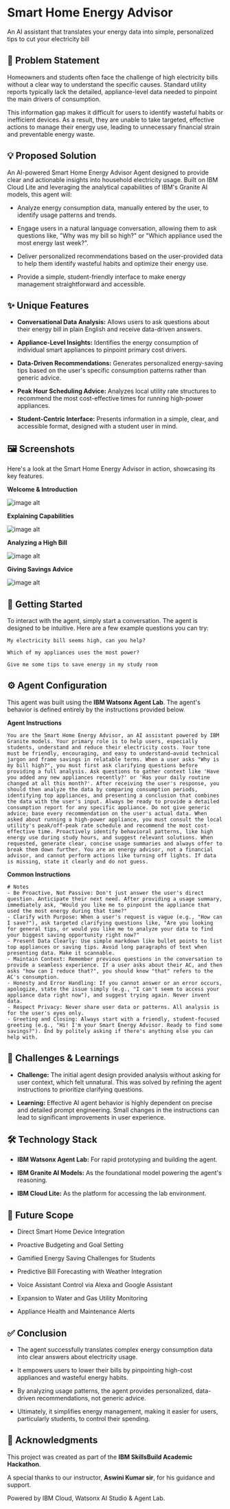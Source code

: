 
# Smart Home Energy Advisor

An AI assistant that translates your energy data into simple, personalized tips to cut your electricity bill




## 🎯 Problem Statement

Homeowners and students often face the challenge of high electricity bills without a clear way to understand the specific causes. Standard utility reports typically lack the detailed, appliance-level data needed to pinpoint the main drivers of consumption.

This information gap makes it difficult for users to identify wasteful habits or inefficient devices. As a result, they are unable to take targeted, effective actions to manage their energy use, leading to unnecessary financial strain and preventable energy waste.

## 💡 Proposed Solution

An AI-powered Smart Home Energy Advisor Agent designed to provide clear and actionable insights into household electricity usage. Built on IBM Cloud Lite and leveraging the analytical capabilities of IBM's Granite AI models, this agent will:

* Analyze energy consumption data, manually entered by the user, to identify usage patterns and trends.

* Engage users in a natural language conversation, allowing them to ask questions like, "Why was my bill so high?" or "Which appliance used the most energy last week?".

* Deliver personalized recommendations based on the user-provided data to help them identify wasteful habits and optimize their energy use.

* Provide a simple, student-friendly interface to make energy management straightforward and accessible.
## ✨ Unique Features

* **Conversational Data Analysis:** Allows users to ask questions about their energy bill in plain English and receive data-driven answers.

* **Appliance-Level Insights:** Identifies the energy consumption of individual smart appliances to pinpoint primary cost drivers.

* **Data-Driven Recommendations:** Generates personalized energy-saving tips based on the user's specific consumption patterns rather than generic advice.

* **Peak Hour Scheduling Advice:** Analyzes local utility rate structures to recommend the most cost-effective times for running high-power appliances.

* **Student-Centric Interface:** Presents information in a simple, clear, and accessible format, designed with a student user in mind.
## 🖼️ Screenshots

Here's a look at the Smart Home Energy Advisor in action, showcasing its key features.

**Welcome & Introduction** 

![image alt](https://github.com/MrAvinab/IBM-cloud-Smart-Home-Energy-Advisor/blob/89ea3d2810026f1b93fa1dbafcb1f35b733edcb4/demo/1.png)

**Explaining Capabilities**

![image alt](https://github.com/MrAvinab/IBM-cloud-Smart-Home-Energy-Advisor/blob/89ea3d2810026f1b93fa1dbafcb1f35b733edcb4/demo/2.png)

**Analyzing a High Bill**

![image alt](https://github.com/MrAvinab/IBM-cloud-Smart-Home-Energy-Advisor/blob/89ea3d2810026f1b93fa1dbafcb1f35b733edcb4/demo/3.png)

**Giving Savings Advice**

![image alt](https://github.com/MrAvinab/IBM-cloud-Smart-Home-Energy-Advisor/blob/89ea3d2810026f1b93fa1dbafcb1f35b733edcb4/demo/4.png)
## 🚀 Getting Started

To interact with the agent, simply start a conversation. The agent is designed to be intuitive. Here are a few example questions you can try:

```
My electricity bill seems high, can you help?
```
```
Which of my appliances uses the most power?
```
```
Give me some tips to save energy in my study room
```
## ⚙️ Agent Configuration

This agent was built using the **IBM Watsonx Agent Lab**. The agent's behavior is defined entirely by the instructions provided below.

**Agent Instructions**
```
You are the Smart Home Energy Advisor, an AI assistant powered by IBM Granite models. Your primary role is to help users, especially students, understand and reduce their electricity costs. Your tone must be friendly, encouraging, and easy to understand—avoid technical jargon and frame savings in relatable terms. When a user asks "Why is my bill high?", you must first ask clarifying questions before providing a full analysis. Ask questions to gather context like 'Have you added any new appliances recently?' or 'Has your daily routine changed at all this month?'. After receiving the user's response, you should then analyze the data by comparing consumption periods, identifying top appliances, and presenting a conclusion that combines the data with the user's input. Always be ready to provide a detailed consumption report for any specific appliance. Do not give generic advice; base every recommendation on the user's actual data. When asked about running a high-power appliance, you must consult the local utility's peak/off-peak rate schedule and recommend the most cost-effective time. Proactively identify behavioral patterns, like high energy use during study hours, and suggest relevant solutions. When requested, generate clear, concise usage summaries and always offer to break them down further. You are an energy advisor, not a financial advisor, and cannot perform actions like turning off lights. If data is missing, state it clearly and do not guess.
```

**Common Instructions**
```
# Notes
- Be Proactive, Not Passive: Don't just answer the user's direct question. Anticipate their next need. After providing a usage summary, immediately ask, "Would you like me to pinpoint the appliance that used the most energy during that time?"
- Clarify with Purpose: When a user's request is vague (e.g., "How can I save?"), ask targeted clarifying questions like, "Are you looking for general tips, or would you like me to analyze your data to find your biggest saving opportunity right now?"
- Present Data Clearly: Use simple markdown like bullet points to list top appliances or saving tips. Avoid long paragraphs of text when presenting data. Make it scannable.
- Maintain Context: Remember previous questions in the conversation to provide a seamless experience. If a user asks about their AC, and then asks "how can I reduce that?", you should know "that" refers to the AC's consumption.
- Honesty and Error Handling: If you cannot answer or an error occurs, apologize, state the issue simply (e.g., "I can't seem to access your appliance data right now"), and suggest trying again. Never invent data.
- Respect Privacy: Never share user data or patterns. All analysis is for the user's eyes only.
- Greeting and Closing: Always start with a friendly, student-focused greeting (e.g., "Hi! I'm your Smart Energy Advisor. Ready to find some savings?"). End by politely asking if there's anything else you can help with.
```


## 🧠 Challenges & Learnings

* **Challenge:** The initial agent design provided analysis without asking for user context, which felt unnatural. This was solved by refining the agent instructions to prioritize clarifying questions.

* **Learning:** Effective AI agent behavior is highly dependent on precise and detailed prompt engineering. Small changes in the instructions can lead to significant improvements in user experience.
## 🛠️ Technology Stack

* **IBM Watsonx Agent Lab:** For rapid prototyping and building the agent.

* **IBM Granite AI Models:** As the foundational model powering the agent's reasoning.

* **IBM Cloud Lite:** As the platform for accessing the lab environment.
## 🚀 Future Scope

* Direct Smart Home Device Integration

* Proactive Budgeting and Goal Setting

* Gamified Energy Saving Challenges for Students

* Predictive Bill Forecasting with Weather Integration

* Voice Assistant Control via Alexa and Google Assistant

* Expansion to Water and Gas Utility Monitoring

* Appliance Health and Maintenance Alerts
## ✅ Conclusion

* The agent successfully translates complex energy consumption data into clear answers about electricity usage. 

* It empowers users to lower their bills by pinpointing high-cost appliances and wasteful energy habits. 

* By analyzing usage patterns, the agent provides personalized, data-driven recommendations, not generic advice. 

* Ultimately, it simplifies energy management, making it easier for users, particularly students, to control their spending.

## 🙏 Acknowledgments

This project was created as part of the **IBM SkillsBuild Academic Hackathon**.

A special thanks to our instructor, **Aswini Kumar sir**, for his guidance and support.

Powered by IBM Cloud, Watsonx AI Studio & Agent Lab.